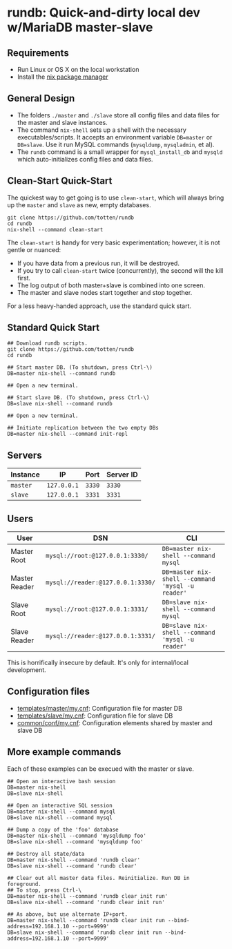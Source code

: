# rundb: Quick-and-dirty local dev w/MariaDB master-slave

## Requirements

* Run Linux or OS X on the local workstation
* Install the [nix package manager](https://nixos.org/nix/)

## General Design

* The folders `./master` and `./slave` store all config files and data files for the master and slave instances.
* The command `nix-shell` sets up a shell with the necessary executables/scripts. It accepts an environment variable `DB=master` or `DB=slave`. Use it run MySQL commands (`mysqldump`, `mysqladmin`, et al).
* The `rundb` command is a small wrapper for `mysql_install_db` and `mysqld` which auto-initializes config files and data files.

## Clean-Start Quick-Start

The quickest way to get going is to use `clean-start`, which will always
bring up the `master` and `slave` as new, empty databases.

```
git clone https://github.com/totten/rundb
cd rundb
nix-shell --command clean-start
```

The `clean-start` is handy for very basic experimentation; however, it is
not gentle or nuanced:

* If you have data from a previous run, it will be destroyed.
* If you try to call `clean-start` twice (concurrently), the second will the kill first.
* The log output of both master+slave is combined into one screen.
* The master and slave nodes start together and stop together.

For a less heavy-handed approach, use the standard quick start.

## Standard Quick Start

```
## Download rundb scripts.
git clone https://github.com/totten/rundb
cd rundb

## Start master DB. (To shutdown, press Ctrl-\)
DB=master nix-shell --command rundb

## Open a new terminal.

## Start slave DB. (To shutdown, press Ctrl-\)
DB=slave nix-shell --command rundb

## Open a new terminal.

## Initiate replication between the two empty DBs
DB=master nix-shell --command init-repl
```

## Servers

| Instance    | IP           | Port      | Server ID |
|-------------|--------------|-----------|-----------|
| `master`    | `127.0.0.1`  | `3330`    | `3330`    |
| `slave`     | `127.0.0.1`  | `3331`    | `3331`    |

## Users

| User             | DSN | CLI |
|------------------|-----|-----|
| Master Root      | `mysql://root:@127.0.0.1:3330/`   | `DB=master nix-shell --command mysql` |
| Master Reader    | `mysql://reader:@127.0.0.1:3330/` | `DB=master nix-shell --command 'mysql -u reader'` |
| Slave Root       | `mysql://root:@127.0.0.1:3331/`   | `DB=slave nix-shell --command mysql` |
| Slave Reader     | `mysql://reader:@127.0.0.1:3331/` | `DB=slave nix-shell --command 'mysql -u reader'` |

This is horrifically insecure by default. It's only for internal/local development.

## Configuration files

* [templates/master/my.cnf](templates/master/my.cnf): Configuration file for master DB
* [templates/slave/my.cnf](templates/slave/my.cnf): Configuration file for slave DB
* [common/conf/my.cnf](common/conf/my.cnf): Configuration elements shared by master and slave DB

## More example commands

Each of these examples can be execued with the master or slave.

```
## Open an interactive bash session
DB=master nix-shell
DB=slave nix-shell

## Open an interactive SQL session
DB=master nix-shell --command mysql
DB=slave nix-shell --command mysql

## Dump a copy of the 'foo' database
DB=master nix-shell --command 'mysqldump foo'
DB=slave nix-shell --command 'mysqldump foo'

## Destroy all state/data
DB=master nix-shell --command 'rundb clear'
DB=slave nix-shell --command 'rundb clear'

## Clear out all master data files. Reinitialize. Run DB in foreground.
## To stop, press Ctrl-\
DB=master nix-shell --command 'rundb clear init run'
DB=slave nix-shell --command 'rundb clear init run'

## As above, but use alternate IP+port.
DB=master nix-shell --command 'rundb clear init run --bind-address=192.168.1.10 --port=9999'
DB=slave nix-shell --command 'rundb clear init run --bind-address=192.168.1.10 --port=9999'
```
